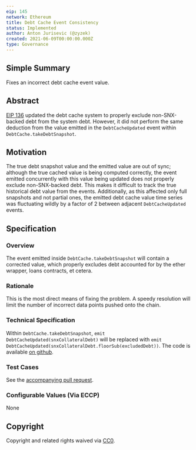 ```yaml
---
eip: 145
network: Ethereum
title: Debt Cache Event Consistency
status: Implemented
author: Anton Jurisevic (@zyzek)
created: 2021-06-09T00:00:00.000Z
type: Governance
---
```


<!--You can leave these HTML comments in your merged EIP and delete the visible duplicate text guides, they will not appear and may be helpful to refer to if you edit it again. This is the suggested template for new EIPs. Note that an EIP number will be assigned by an editor. When opening a pull request to submit your EIP, please use an abbreviated title in the filename, `eip-draft_title_abbrev.md`. The title should be 44 characters or less.-->

## Simple Summary

Fixes an incorrect debt cache event value.

## Abstract

[EIP 136](https://eips.elysian.finance/eips/eip-136) updated the debt cache system to properly exclude non-SNX-backed debt
from the system debt. However, it did not perform the same deduction from the value emitted in the `DebtCacheUpdated`
event within `DebtCache.takeDebtSnapshot`.

## Motivation

The true debt snapshot value and the emitted value are out of sync; although the true cached value is being computed
correctly, the event emitted concurrently with this value being updated does not properly exclude non-SNX-backed debt.
This makes it difficult to track the true historical debt value from the events.
Additionally, as this affected only full snapshots and not partial ones, the emitted debt cache value time series was
fluctuating wildly by a factor of 2 between adjacent `DebtCacheUpdated` events.

## Specification

<!--The specification should describe the syntax and semantics of any new feature, there are five sections
1. Overview
2. Rationale
3. Technical Specification
4. Test Cases
5. Configurable Values
-->

### Overview

The event emitted inside `DebtCache.takeDebtSnapshot` will contain a corrected value, which properly excludes
debt accounted for by the ether wrapper, loans contracts, et cetera.

### Rationale

This is the most direct means of fixing the problem. A speedy resolution will limit the number of incorrect
data points pushed onto the chain.

### Technical Specification

Within `DebtCache.takeDebtSnapshot`, `emit DebtCacheUpdated(snxCollateralDebt)` will be replaced with
`emit DebtCacheUpdated(snxCollateralDebt.floorSub(excludedDebt))`.
The code is available [on github](https://github.com/elysianDAO/synthetix/pull/1325).

### Test Cases

See the [accompanying pull request](https://github.com/elysianDAO/synthetix/pull/1325).

### Configurable Values (Via ECCP)

None

## Copyright

Copyright and related rights waived via [CC0](https://creativecommons.org/publicdomain/zero/1.0/).